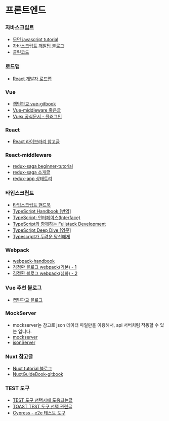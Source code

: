 # 프론트엔드

### 자바스크립트
- [모던 javascript tutorial](https://ko.javascript.info/)
- [자바스크립트 깨알팁 블로그](https://www.samanthaming.com/tidbits)
- [클린코드](https://github.com/qkraudghgh/clean-code-javascript-ko/blob/master/README.md)

### 로드맵

- [React 개발자 로드맵](https://github.com/adam-golab/react-developer-roadmap/blob/master/README-KO.md?fbclid=IwAR1Lyj279-znXJ_B7ZoRshdWgmGNMqZn10SPAYC_p_mDNbdFCcyeIGTtfl8)

### Vue

- [캡틴판교 vue-gitbook](https://joshua1988.github.io/vue-camp/reuse/scoped-slot.html#%EC%8A%A4%EC%BD%A5%EB%93%9C-%EC%8A%AC%EB%A1%AF-%EC%BD%94%EB%93%9C-%ED%98%95%EC%8B%9D)
- [Vue-middleware 좋은글](https://blog.logrocket.com/vue-middleware-pipelines/)
- [Vuex 공식문서 - 플러그인](https://vuex.vuejs.org/kr/guide/plugins.html)

### React

- [React 라이브러리 참고글](https://lhb0517.tistory.com/entry/react-npm-libraries)

### React-middleware
- [redux-saga beginner-tutorial](https://redux-saga.js.org/docs/introduction/BeginnerTutorial.html)
- [redux-saga 소개글](https://blog.javarouka.me/2019/04/02/redux-saga-1/)
- [redux-app 상태트리](https://www.freecodecamp.org/news/the-best-way-to-architect-your-redux-app-ad9bd16c8e2d/?fbclid=IwAR2IrV5EcPILwxMHdzFNLOQEvqbfyzcJmScHMKT7dnICzxsDM2BaCvOztr8)

### 타입스크립트

- [타입스크립트 핸드북](https://joshua1988.github.io/ts/intro.html)
- [TypeScript Handbook [번역]](http://bit.ly/2CA4Qjk)
- [TypeScript: 인터페이스(Interface)](https://hyunseob.github.io/2016/10/17/typescript-interface/)
- [TypeScript와 함께하는 Fullstack Development](https://medium.com/p/501835592b1d)
- [TypeScript Deep Dive [영문]](https://basarat.gitbooks.io/typescript/content/)
- [Typescript가 두려운 당신에게](https://blog.scienceoflove.co.kr/why-typescript/)

### Webpack

- [webpack-handbook](https://joshua1988.github.io/webpack-guide/guide.html)
- [김정환 블로그 webpack(기본) - 1](http://jeonghwan-kim.github.io/series/2019/12/10/frontend-dev-env-webpack-basic.html)
- [김정환 블로그 webpack(심화) - 2](http://jeonghwan-kim.github.io/series/2020/01/02/frontend-dev-env-webpack-intermediate.html)


### Vue 추천 블로그

- [캡틴판교 블로그](https://joshua1988.github.io/ts/guide/interfaces.html#%EC%9D%B8%ED%84%B0%ED%8E%98%EC%9D%B4%EC%8A%A4-%EB%A7%9B%EB%B3%B4%EA%B8%B0)

### MockServer 

- mockserver는 참고로 json 데이터 파일만을 이용해서, api 서버처럼 작동할 수 있는 입니다.
- [ mockserver ](https://github.com/joon610/mockup-server?fbclid=IwAR175ITwwiqStq0r4ixhYnz8B7gTNwC-9gZXQ_VOqFMhoaidTHL9JIa_VoA)
- [jsonServer](https://github.com/typicode/json-server)

### Nuxt 참고글

- [Nuxt tutorial 블로그](https://kdydesign.github.io/2019/04/10/nuxtjs-tutorial/)
- [NuxtGuideBook-gitbook](https://vue-nuxt.gitbook.io/nuxt/routing)

### TEST 도구

- [TEST 도구 선택시에 도움되는글](https://floydkim.netlify.com/%ED%9B%84%EA%B8%B0/2019-11-27-NHNFORWARD-%ED%85%8C%EC%8A%A4%ED%8A%B8%EC%A0%84%EB%9E%B5/)
- [TOAST TEST 도구 선택 관련글](https://meetup.toast.com/posts/180)
- [Cypress - e2e 테스트 도구](https://docs.cypress.io/guides/references/assertions.html#TDD-Assertions)

